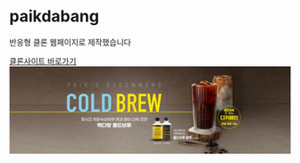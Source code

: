 
# paikdabang
 반응형 클론 웹페이지로 제작했습니다


[클론사이트 바로가기](https://bonggil-tech.github.io/Paik/)
<br>
[![빽다방이미지](https://github.com/bonggil-tech/Paik/blob/main/images/main-banner01.jpg)](https://bonggil-tech.github.io/Paik/)
